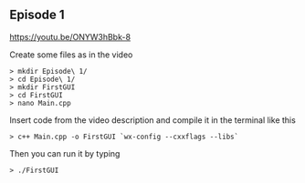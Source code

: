 ## Episode 1

https://youtu.be/ONYW3hBbk-8

Create some files as in the video

```
> mkdir Episode\ 1/
> cd Episode\ 1/
> mkdir FirstGUI
> cd FirstGUI
> nano Main.cpp
```

Insert code from the video description and compile it in the terminal like this

```
> c++ Main.cpp -o FirstGUI `wx-config --cxxflags --libs`
```

Then you can run it by typing

```
> ./FirstGUI
```

